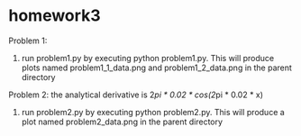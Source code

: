 # homework3

Problem 1:
1) run problem1.py by executing python problem1.py. This will produce plots named problem1_1_data.png and problem1_2_data.png in the parent directory

Problem 2:
the analytical derivative is 2*pi * 0.02 * cos(2*pi * 0.02 * x)
1) run problem2.py by executing python problem2.py. This will produce a plot named problem2_data.png in the parent directory
